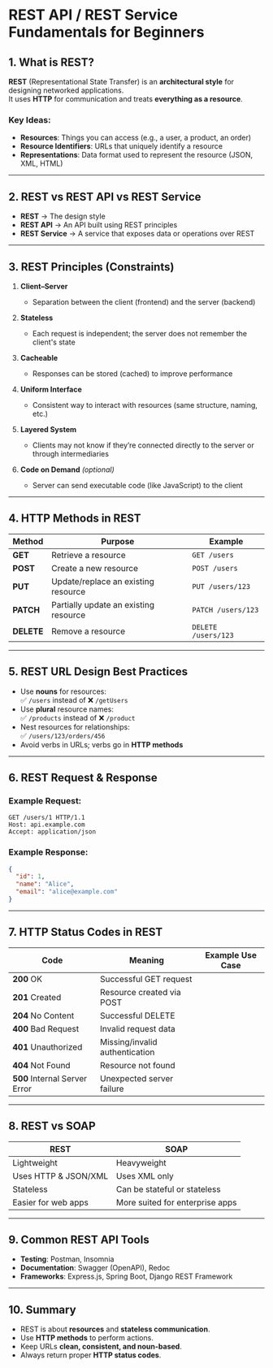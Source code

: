 # REST API / REST Service Fundamentals for Beginners

## 1. What is REST?
**REST** (Representational State Transfer) is an **architectural style** for designing networked applications.  
It uses **HTTP** for communication and treats **everything as a resource**.

### Key Ideas:
- **Resources**: Things you can access (e.g., a user, a product, an order)
- **Resource Identifiers**: URLs that uniquely identify a resource
- **Representations**: Data format used to represent the resource (JSON, XML, HTML)

---

## 2. REST vs REST API vs REST Service
- **REST** → The design style
- **REST API** → An API built using REST principles
- **REST Service** → A service that exposes data or operations over REST

---

## 3. REST Principles (Constraints)
1. **Client–Server**  
   - Separation between the client (frontend) and the server (backend)
   
2. **Stateless**  
   - Each request is independent; the server does not remember the client's state
   
3. **Cacheable**  
   - Responses can be stored (cached) to improve performance
   
4. **Uniform Interface**  
   - Consistent way to interact with resources (same structure, naming, etc.)
   
5. **Layered System**  
   - Clients may not know if they’re connected directly to the server or through intermediaries
   
6. **Code on Demand** *(optional)*  
   - Server can send executable code (like JavaScript) to the client

---

## 4. HTTP Methods in REST
| Method   | Purpose                                | Example                  |
|----------|----------------------------------------|--------------------------|
| **GET**  | Retrieve a resource                    | `GET /users`             |
| **POST** | Create a new resource                  | `POST /users`            |
| **PUT**  | Update/replace an existing resource    | `PUT /users/123`         |
| **PATCH**| Partially update an existing resource  | `PATCH /users/123`       |
| **DELETE** | Remove a resource                    | `DELETE /users/123`      |

---

## 5. REST URL Design Best Practices
- Use **nouns** for resources:  
  ✅ `/users` instead of ❌ `/getUsers`
- Use **plural** resource names:  
  ✅ `/products` instead of ❌ `/product`
- Nest resources for relationships:  
  ✅ `/users/123/orders/456`
- Avoid verbs in URLs; verbs go in **HTTP methods**

---

## 6. REST Request & Response

### Example Request:
```http
GET /users/1 HTTP/1.1
Host: api.example.com
Accept: application/json
````

### Example Response:

```json
{
  "id": 1,
  "name": "Alice",
  "email": "alice@example.com"
}
```

---

## 7. HTTP Status Codes in REST

| Code                          | Meaning                        | Example Use Case |
| ----------------------------- | ------------------------------ | ---------------- |
| **200** OK                    | Successful GET request         |                  |
| **201** Created               | Resource created via POST      |                  |
| **204** No Content            | Successful DELETE              |                  |
| **400** Bad Request           | Invalid request data           |                  |
| **401** Unauthorized          | Missing/invalid authentication |                  |
| **404** Not Found             | Resource not found             |                  |
| **500** Internal Server Error | Unexpected server failure      |                  |

---

## 8. REST vs SOAP

| REST                 | SOAP                            |
| -------------------- | ------------------------------- |
| Lightweight          | Heavyweight                     |
| Uses HTTP & JSON/XML | Uses XML only                   |
| Stateless            | Can be stateful or stateless    |
| Easier for web apps  | More suited for enterprise apps |

---

## 9. Common REST API Tools

* **Testing**: Postman, Insomnia
* **Documentation**: Swagger (OpenAPI), Redoc
* **Frameworks**: Express.js, Spring Boot, Django REST Framework

---

## 10. Summary

* REST is about **resources** and **stateless communication**.
* Use **HTTP methods** to perform actions.
* Keep URLs **clean, consistent, and noun-based**.
* Always return proper **HTTP status codes**.

